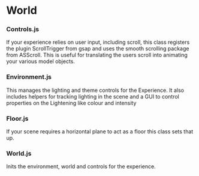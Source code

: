 # World

### Controls.js

If your experience relies on user input, including scroll, this class registers the plugin ScrollTrigger from gsap and uses the smooth scrolling package from ASScroll. This is useful for translating the users scroll into animating your various model objects.

### Environment.js

This manages the lighting and theme controls for the Experience. It also includes helpers for tracking lighting in the scene and a GUI to control properties on the Lightening like colour and intensity
    
### Floor.js

If your scene requires a horizontal plane to act as a floor this class sets that up.

### World.js

Inits the environment, world and controls for the experience.